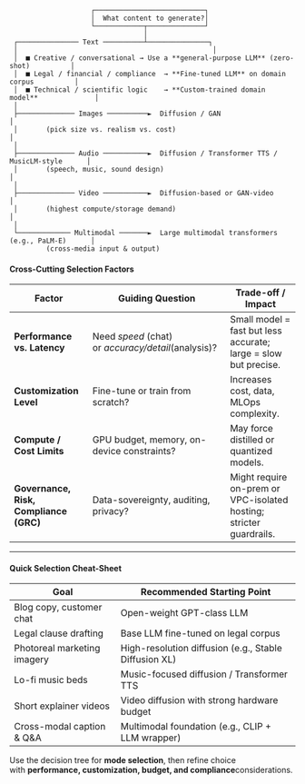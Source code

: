 ```
                    ┌───────────────────────────┐
                    │  What content to generate?│
                    └────────────┬──────────────┘
                                 │
 ┌─────────────── Text ──────────┴───────────────┐
 │                                                │
 │  ■ Creative / conversational → Use a **general-purpose LLM** (zero-shot)          │
 │  ■ Legal / financial / compliance  → **Fine-tuned LLM** on domain corpus          │
 │  ■ Technical / scientific logic    → **Custom-trained domain model**              │
 │
 ├────────────── Images ──────────►  Diffusion / GAN                                  │
 │       (pick size vs. realism vs. cost)                                             │
 │
 ├────────────── Audio ───────────►  Diffusion / Transformer TTS / MusicLM-style      │
 │       (speech, music, sound design)                                                │
 │
 ├────────────── Video ───────────►  Diffusion-based or GAN-video                     │
 │       (highest compute/storage demand)                                             │
 │
 └───────────── Multimodal ───────►  Large multimodal transformers (e.g., PaLM-E)      │
         (cross-media input & output)                                                 

```

#### Cross-Cutting Selection Factors

| Factor                                 | Guiding Question                                    | Trade-off / Impact                                                  |
| -------------------------------------- | --------------------------------------------------- | ------------------------------------------------------------------- |
| **Performance vs. Latency**            | Need _speed_ (chat) or _accuracy/detail_(analysis)? | Small model = fast but less accurate; large = slow but precise.     |
| **Customization Level**                | Fine-tune or train from scratch?                    | Increases cost, data, MLOps complexity.                             |
| **Compute / Cost Limits**              | GPU budget, memory, on-device constraints?          | May force distilled or quantized models.                            |
| **Governance, Risk, Compliance (GRC)** | Data-sovereignty, auditing, privacy?                | Might require on-prem or VPC-isolated hosting; stricter guardrails. |

---

#### Quick Selection Cheat-Sheet

|Goal|Recommended Starting Point|
|---|---|
|Blog copy, customer chat|Open-weight GPT-class LLM|
|Legal clause drafting|Base LLM fine-tuned on legal corpus|
|Photoreal marketing imagery|High-resolution diffusion (e.g., Stable Diffusion XL)|
|Lo-fi music beds|Music-focused diffusion / Transformer TTS|
|Short explainer videos|Video diffusion with strong hardware budget|
|Cross-modal caption & Q&A|Multimodal foundation (e.g., CLIP + LLM wrapper)|

Use the decision tree for **mode selection**, then refine choice with **performance, customization, budget, and compliance**considerations.


